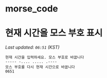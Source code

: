 # morse_code
# 현재 시간을 모스 부호 표시
<!-- MORSE_TIME_START -->
_Last updated: `06:51` (KST)_

```
현재 시간을 입력하세요. 모스 부호로 바꿉니다
----- -.... ..... .----
모스 부호를 다시 현재 시간으로 바꿉니다
0651
```
<!-- MORSE_TIME_END -->
